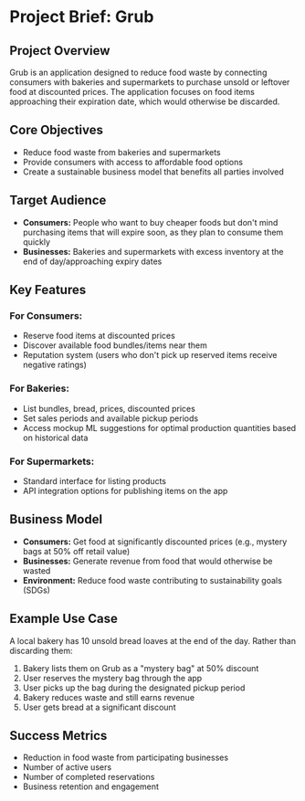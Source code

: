 # Project Brief: Grub

## Project Overview

Grub is an application designed to reduce food waste by connecting consumers with bakeries and supermarkets to purchase unsold or leftover food at discounted prices. The application focuses on food items approaching their expiration date, which would otherwise be discarded.

## Core Objectives

- Reduce food waste from bakeries and supermarkets
- Provide consumers with access to affordable food options
- Create a sustainable business model that benefits all parties involved

## Target Audience

- **Consumers:** People who want to buy cheaper foods but don't mind purchasing items that will expire soon, as they plan to consume them quickly
- **Businesses:** Bakeries and supermarkets with excess inventory at the end of day/approaching expiry dates

## Key Features

### For Consumers:

- Reserve food items at discounted prices
- Discover available food bundles/items near them
- Reputation system (users who don't pick up reserved items receive negative ratings)

### For Bakeries:

- List bundles, bread, prices, discounted prices
- Set sales periods and available pickup periods
- Access mockup ML suggestions for optimal production quantities based on historical data

### For Supermarkets:

- Standard interface for listing products
- API integration options for publishing items on the app

## Business Model

- **Consumers:** Get food at significantly discounted prices (e.g., mystery bags at 50% off retail value)
- **Businesses:** Generate revenue from food that would otherwise be wasted
- **Environment:** Reduce food waste contributing to sustainability goals (SDGs)

## Example Use Case

A local bakery has 10 unsold bread loaves at the end of the day. Rather than discarding them:

1. Bakery lists them on Grub as a "mystery bag" at 50% discount
2. User reserves the mystery bag through the app
3. User picks up the bag during the designated pickup period
4. Bakery reduces waste and still earns revenue
5. User gets bread at a significant discount

## Success Metrics

- Reduction in food waste from participating businesses
- Number of active users
- Number of completed reservations
- Business retention and engagement
